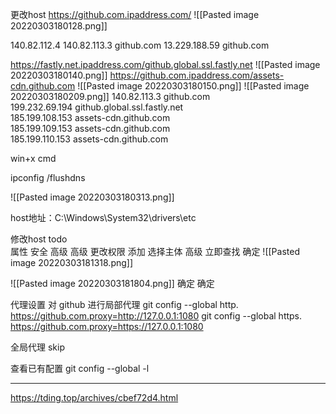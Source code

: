 	
更改host
https://github.com.ipaddress.com/           ![[Pasted image 20220303180128.png]]

140.82.112.4
140.82.113.3 github.com 
13.229.188.59 github.com




https://fastly.net.ipaddress.com/github.global.ssl.fastly.net
![[Pasted image 20220303180140.png]]
https://github.com.ipaddress.com/assets-cdn.github.com
![[Pasted image 20220303180150.png]]
![[Pasted image 20220303180209.png]]
140.82.113.3 github.com  
199.232.69.194 github.global.ssl.fastly.net  
185.199.108.153 assets-cdn.github.com  
185.199.109.153 assets-cdn.github.com  
185.199.110.153 assets-cdn.github.com

win+x   cmd

 ipconfig /flushdns


![[Pasted image 20220303180313.png]]

host地址：C:\Windows\System32\drivers\etc

修改host todo   
属性  安全  高级 高级  更改权限  添加  选择主体   高级   立即查找  确定
![[Pasted image 20220303181318.png]]

![[Pasted image 20220303181804.png]]
		确定    确定




代理设置
对 github 进行局部代理
git config --global http. https://github.com.proxy=http://127.0.0.1:1080
git config --global https. https://github.com.proxy=https://127.0.0.1:1080

全局代理
skip

查看已有配置
git config --global -l

---
https://tding.top/archives/cbef72d4.html